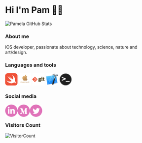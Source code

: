 
# Hi I'm Pam :woman_technologist:

![Pamela GitHub Stats](https://github-readme-stats.vercel.app/api?username=pamnovalli&show_icons=true&title_color=79ff97&icon_color=79ff97&text_color=ff69b4&bg_color=151515)

### About me

<p>iOS developer, passionate about technology, science, nature and art/design.</p>


### Languages and tools

<code><img height="40" src="https://raw.githubusercontent.com/github/explore/80688e429a7d4ef2fca1e82350fe8e3517d3494d/topics/swift/swift.png"></code>
<code><img height="40" src="https://raw.githubusercontent.com/github/explore/80688e429a7d4ef2fca1e82350fe8e3517d3494d/topics/objective-c/objective-c.png"></code>
<code><img height="40" src="https://raw.githubusercontent.com/github/explore/80688e429a7d4ef2fca1e82350fe8e3517d3494d/topics/git/git.png"></code>
<code><img height="40" src="https://raw.githubusercontent.com/github/explore/80688e429a7d4ef2fca1e82350fe8e3517d3494d/topics/xcode/xcode.png"></code>
<code><img height="40" src="https://raw.githubusercontent.com/github/explore/80688e429a7d4ef2fca1e82350fe8e3517d3494d/topics/terminal/terminal.png"></code>

### Social media

<a target="_blank" href="https://www.linkedin.com/in/pam-novalli/">
  <img align="left" alt="LinkdeIN" height="40px" src="Resources/linkedinColorful.png"/>
</a>

<a target="_blank" href="https://medium.com/@pamnovalli">
  <img align="left" alt="Medium" height="40px" src="Resources/mediumColorful.png"/>
</a>

<a target="_blank" href="https://twitter.com/pamnovalli">
  <img align="left" alt="Twitter" height="40px" src="Resources/twitterColorful.png"/>
</a>

</br>
</br>
 
### Visitors Count

![VisitorCount](https://profile-counter.glitch.me/{pamnovalli}/count.svg)


